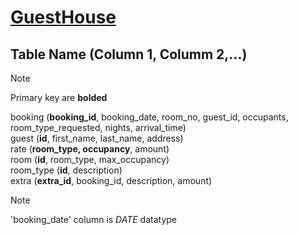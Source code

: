 # [GuestHouse](https://sqlzoo.net/wiki/Guest_House)

## Table Name (Column 1, Columm 2,...)

>[!NOTE]
>Primary key are **bolded**

booking (**booking_id**, booking_date, room_no, guest_id, occupants, room_type_requested, nights, arrival_time)\
guest (**id**, first_name, last_name, address)\
rate (**room_type, occupancy**, amount)\
room (**id**, room_type, max_occupancy)\
room_type (**id**, description)\
extra (**extra_id**, booking_id, description, amount)

>[!NOTE]
>'booking_date' column is _DATE_ datatype

## 



